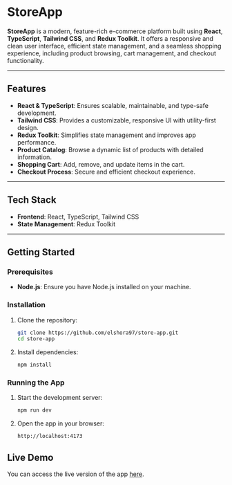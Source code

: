 # StoreApp

**StoreApp** is a modern, feature-rich e-commerce platform built using **React**, **TypeScript**, **Tailwind CSS**, and **Redux Toolkit**. It offers a responsive and clean user interface, efficient state management, and a seamless shopping experience, including product browsing, cart management, and checkout functionality.

---

## Features

- **React & TypeScript**: Ensures scalable, maintainable, and type-safe development.
- **Tailwind CSS**: Provides a customizable, responsive UI with utility-first design.
- **Redux Toolkit**: Simplifies state management and improves app performance.
- **Product Catalog**: Browse a dynamic list of products with detailed information.
- **Shopping Cart**: Add, remove, and update items in the cart.
- **Checkout Process**: Secure and efficient checkout experience.

---

## Tech Stack

- **Frontend**: React, TypeScript, Tailwind CSS
- **State Management**: Redux Toolkit

---

## Getting Started

### Prerequisites

- **Node.js**: Ensure you have Node.js installed on your machine.

### Installation

1. Clone the repository:

   ```bash
   git clone https://github.com/elshora97/store-app.git
   cd store-app
   ```

2. Install dependencies:

   ```bash
   npm install
   ```

### Running the App

1. Start the development server:

   ```bash
   npm run dev
   ```

2. Open the app in your browser:

   ```
   http://localhost:4173
   ```

## Live Demo

You can access the live version of the app [here](https://fineestore.netlify.app/).

